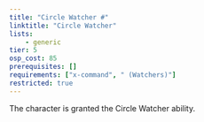 ```yaml
---
title: "Circle Watcher #"
linktitle: "Circle Watcher"
lists:
    - generic
tier: 5
osp_cost: 85
prerequisites: []
requirements: ["x-command", " (Watchers)"]
restricted: true
---
```

The character is granted the Circle Watcher ability.